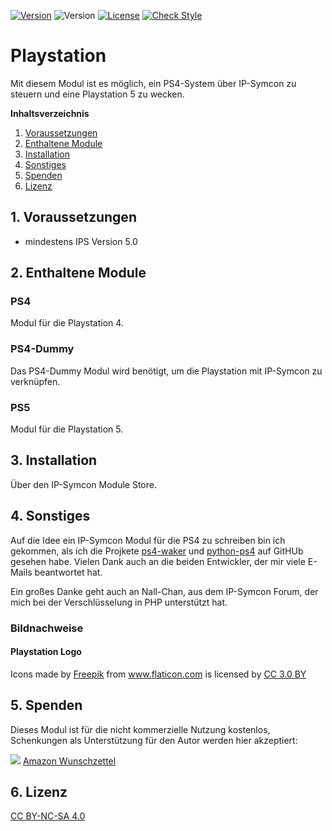 [![Version](https://img.shields.io/badge/Symcon-PHPModul-red.svg)](https://www.symcon.de/service/dokumentation/entwicklerbereich/sdk-tools/sdk-php/)
![Version](https://img.shields.io/badge/Symcon%20Version-5.0%20%3E-blue.svg)
[![License](https://img.shields.io/badge/License-CC%20BY--NC--SA%204.0-green.svg)](https://creativecommons.org/licenses/by-nc-sa/4.0/)
[![Check Style](https://github.com/Schnittcher/Playstation/workflows/Check%20Style/badge.svg)](https://github.com/Schnittcher/IPS-PS4/actions)

# Playstation
Mit diesem Modul ist es möglich, ein PS4-System über IP-Symcon zu steuern und eine Playstation 5 zu wecken.

**Inhaltsverzeichnis**

1. [Voraussetzungen](#1-voraussetzungen)
2. [Enthaltene Module](#2-enthaltene-module)
3. [Installation](#3-installation)
4. [Sonstiges](#3-sonstiges)
5. [Spenden](#4-spenden)
6. [Lizenz](#5-lizenz)

## 1. Voraussetzungen

* mindestens IPS Version 5.0

## 2. Enthaltene Module

### PS4
Modul für die Playstation 4.

### PS4-Dummy
Das PS4-Dummy Modul wird benötigt, um die Playstation mit IP-Symcon zu verknüpfen.

### PS5
Modul für die Playstation 5.

## 3. Installation

Über den IP-Symcon Module Store.

## 4. Sonstiges

Auf die Idee ein IP-Symcon Modul für die PS4 zu schreiben bin ich gekommen, als ich die Projkete [ps4-waker](https://github.com/dhleong/ps4-waker) und [python-ps4](https://github.com/hthiery/python-ps4) auf GitHUb gesehen habe.
Vielen Dank auch an die beiden Entwickler, der mir viele E-Mails beantwortet hat.

Ein großes Danke geht auch an Nall-Chan, aus dem IP-Symcon Forum, der mich bei der Verschlüsselung in PHP unterstützt hat.

### Bildnachweise

#### Playstation Logo
<div>Icons made by <a href="http://www.freepik.com" title="Freepik">Freepik</a> from <a href="https://www.flaticon.com/" title="Flaticon">www.flaticon.com</a> is licensed by <a href="http://creativecommons.org/licenses/by/3.0/" title="Creative Commons BY 3.0" target="_blank">CC 3.0 BY</a></div>

## 5. Spenden

Dieses Modul ist für die nicht kommerzielle Nutzung kostenlos, Schenkungen als Unterstützung für den Autor werden hier akzeptiert:    

<a href="https://www.paypal.com/cgi-bin/webscr?cmd=_s-xclick&hosted_button_id=EK4JRP87XLSHW" target="_blank"><img src="https://www.paypalobjects.com/de_DE/DE/i/btn/btn_donate_LG.gif" border="0" /></a> <a href="https://www.amazon.de/hz/wishlist/ls/3JVWED9SZMDPK?ref_=wl_share" target="_blank">Amazon Wunschzettel</a>

## 6. Lizenz

[CC BY-NC-SA 4.0](https://creativecommons.org/licenses/by-nc-sa/4.0/) 
